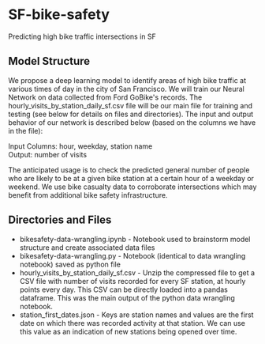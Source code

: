 # SF-bike-safety
Predicting high bike traffic intersections in SF

## Model Structure
We propose a deep learning model to identify areas of high bike traffic at various times of day in the city of San Francisco. We will train our Neural Network on data collected from Ford GoBike's records. The hourly_visits_by_station_daily_sf.csv file will be our main file for training and testing (see below for details on files and directories). The input and output behavior of our network is described below (based on the columns we have in the file):  

Input Columns: hour, weekday, station name    
Output: number of visits  

The anticipated usage is to check the predicted general number of people who are likely to be at a given bike station at a certain hour of a weekday or weekend. We use bike casualty data to corroborate intersections which may benefit from additional bike safety infrastructure.  

## Directories and Files  
* bikesafety-data-wrangling.ipynb - Notebook used to brainstorm model structure and create associated data files  
* bikesafety-data-wrangling.py - Notebook (identical to data wrangling notebook) saved as python file  
* hourly_visits_by_station_daily_sf.csv - Unzip the compressed file to get a CSV file with number of visits recorded for every SF station, at hourly points every day. This CSV can be directly loaded into a pandas dataframe. This was the main output of the python data wrangling notebook.  
* station_first_dates.json - Keys are station names and values are the first date on which there was recorded activity at that station. We can use this value as an indication of new stations being opened over time.  
